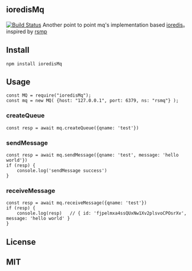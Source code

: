 ## ioredisMq
[![Build Status](https://travis-ci.org/zhangwinning/ioredisMq.svg?branch=master)](https://travis-ci.org/zhangwinning/ioredisMq)
Another point to point mq's implementation based [ioredis](https://github.com/luin/ioredis)。inspired by [rsmp](https://github.com/smrchy/rsmq/blob/master/package.json)

## Install
```
npm install ioredisMq
```

## Usage
```
const MQ = require("ioredisMq");
const mq = new MQ( {host: "127.0.0.1", port: 6379, ns: "rsmq"} );

```
### createQueue
```
const resp = await mq.createQueue({qname: 'test'})

```
### sendMessage

```
const resp = await mq.sendMessage({qname: 'test', message: 'hello world'})
if (resp) {
    console.log('sendMessage success')
}
```

### receiveMessage
```
const resp = await mq.receiveMessage({qname: 'test'})
if (resp) {
    console.log(resp)   // { id: 'fjpelmxa4ssQUxNw1Xv2plsvoCPOsrXv', message: 'hello world' }
}
```

## License

## MIT